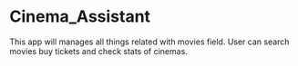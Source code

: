 # Cinema_Assistant
This app will manages all things related with movies field. User can search movies buy tickets and check stats of cinemas.
